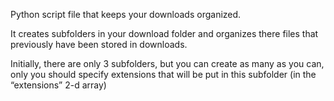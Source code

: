 Python script file that keeps your downloads organized.

It creates subfolders in your download folder and organizes there files that previously have been stored in downloads.

Initially, there are only 3 subfolders, but you can create as many as you can, only you should specify extensions that will be put in this subfolder (in the “extensions” 2-d array)
